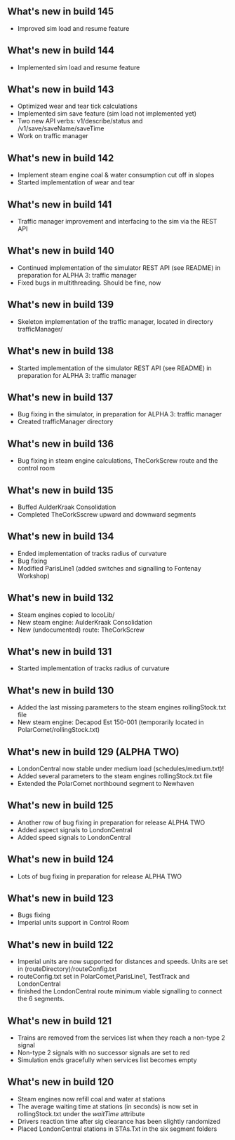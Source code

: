 ## What's new in build 145
- Improved sim load and resume feature 

## What's new in build 144
- Implemented sim load and resume feature

## What's new in build 143
- Optimized wear and tear tick calculations
- Implemented sim save feature (sim load not implemented yet)
- Two new API verbs: v1/describe/status and /v1/save/saveName/saveTime
- Work on traffic manager

## What's new in build 142
- Implement steam engine coal & water consumption cut off in slopes
- Started implementation of wear and tear

## What's new in build 141 
- Traffic manager improvement and interfacing to the sim via the REST API

## What's new in build 140 
- Continued implementation of the simulator REST API (see README) in preparation for ALPHA 3: traffic manager  
- Fixed bugs in multithreading. Should be fine, now

## What's new in build 139
- Skeleton implementation of the traffic manager, located in directory trafficManager/ 

## What's new in build 138
- Started implementation of the simulator REST API (see README) in preparation for ALPHA 3: traffic manager

## What's new in build 137
- Bug fixing in the simulator, in preparation for ALPHA 3: traffic manager
- Created trafficManager directory

## What's new in build 136
- Bug fixing in steam engine calculations, TheCorkScrew route and the control room

## What's new in build 135
- Buffed AulderKraak Consolidation
- Completed TheCorkSscrew upward and downward segments

## What's new in build 134
- Ended implementation of tracks radius of curvature
- Bug fixing
- Modified ParisLine1 (added switches and signalling to Fontenay Workshop)

## What's new in build 132
- Steam engines copied to locoLib/
- New steam engine: AulderKraak Consolidation
- New (undocumented) route: TheCorkScrew

## What's new in build 131
- Started implementation of tracks radius of curvature

## What's new in build 130
- Added the last missing parameters to the steam engines rollingStock.txt file
- New steam engine: Decapod Est 150-001 (temporarily located in PolarComet/rollingStock.txt)

## What's new in build 129 (ALPHA TWO)
- LondonCentral now stable under medium load (schedules/medium.txt)!
- Added several parameters to the steam engines rollingStock.txt file
- Extended the PolarComet northbound segment to Newhaven

## What's new in build 125
- Another row of bug fixing in preparation for release ALPHA TWO
- Added aspect signals to LondonCentral
- Added speed signals to LondonCentral

## What's new in build 124
- Lots of bug fixing in preparation for release ALPHA TWO

## What's new in build 123
- Bugs fixing
- Imperial units support in Control Room

## What's new in build 122
- Imperial units are now supported for distances and speeds. Units are set in (routeDirectory)/routeConfig.txt
- routeConfig.txt set in PolarComet,ParisLine1, TestTrack and LondonCentral
- finished the LondonCentral route minimum viable signalling to connect the 6 segments.

## What's new in build 121
- Trains are removed from the services list when they reach a non-type 2 signal
- Non-type 2 signals with no successor signals are set to red
- Simulation ends gracefully when services list becomes empty

## What's new in build 120
- Steam engines now refill coal and water at stations
- The average waiting time at stations (in seconds) is now set in rollingStock.txt under the *waitTime* attribute
- Drivers reaction time after sig clearance has been slightly randomized
- Placed LondonCentral stations in STAs.Txt in the six segment folders
